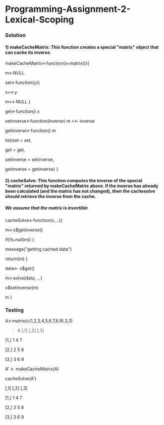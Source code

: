 # Programming-Assignment-2-Lexical-Scoping

### Solution
#### 1) makeCacheMatrix: This function creates a special "matrix" object that can cache its inverse.
makeCacheMatrix<-function(x=matrix()){
  
  m<-NULL
  
  set<-function(y){
  
   x<<-y
    
   m<<-NULL
  }
  
  get<-function() x
  
  setinverse<-function(inverse) m <<- inverse
  
  getinverse<-function() m 
  
  list(set = set,
  
   get = get,
       
   setinverse = setinverse,
       
   getinverse = getinverse)
}

#### 2) cacheSolve: This function computes the inverse of the special "matrix" returned by makeCacheMatrix above. If the inverse has already been calculated (and the matrix has not changed), then the cachesolve should retrieve the inverse from the cache.
##### We assume that the matrix is invertible
cacheSolve<-function(x,...){

  m<-x$getinverse()
  
  if(!is.null(m)) {
  
   message("getting cached data")
    
   return(m)
  }
  
  data<- x$get()
  
  m<-solve(data, ...)
  
  x$setinverse(m)
  
  m
}

### Testing
A<-matrix(c(1,2,3,4,5,6,7,8,9),3,3)
> A
     [,1] [,2] [,3]

[1,]    1    4    7

[2,]    2    5    8

[3,]    3    6    9


A' <- makeCacheMatrix(A)

cacheSolve(A')

[,1] [,2] [,3]

[1,]    1    4    7

[2,]    2    5    8

[3,]    3    6    9

